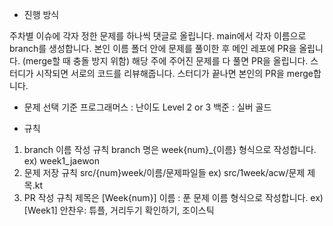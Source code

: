 - 진행 방식

주차별 이슈에 각자 정한 문제를 하나씩 댓글로 올립니다.
main에서 각자 이름으로 branch를 생성합니다.
본인 이름 폴더 안에 문제를 풀이한 후 메인 레포에 PR을 올립니다. (merge할 때 충돌 방지 위함)
해당 주에 주어진 문제를 다 풀면 PR을 올립니다.
스터디가 시작되면 서로의 코드를 리뷰해줍니다.
스터디가 끝나면 본인의 PR을 merge합니다.

- 문제 선택 기준
프로그래머스 : 난이도 Level 2 or 3
백준 : 실버 골드

- 규칙
1. branch 이름 작성 규칙
branch 명은 week{num}_{이름} 형식으로 작성합니다.
ex) week1_jaewon
2. 문제 저장 규칙
src/{num}week/이름/문제파일들
ex) src/1week/acw/문제 제목.kt
3. PR 작성 규칙
제목은 [Week{num}] 이름 : 푼 문제 이름 형식으로 작성합니다.
ex) [Week1] 안찬우: 튜플, 거리두기 확인하기, 조이스틱

